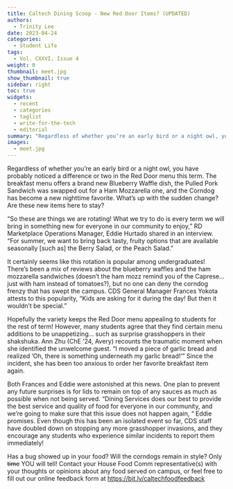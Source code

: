 ```yaml
---
title: Caltech Dining Scoop - New Red Door Items? (UPDATED)
authors:
  - Trinity Lee
date: 2023-04-24
categories:
  - Student Life
tags:
  - Vol. CXXVI, Issue 4
weight: 0
thumbnail: meet.jpg
show_thumbnail: true
sidebar: right
toc: true
widgets:
  - recent
  - categories
  - taglist
  - write-for-the-tech
  - editorial
summary: "Regardless of whether you’re an early bird or a night owl, you have probably noticed a difference or two in the Red Door menu this term."
images:
  - meet.jpg
---
```


Regardless of whether you’re an early bird or a night owl, you have probably noticed a difference or two in the Red Door menu this term. The breakfast menu offers a brand new Blueberry Waffle dish, the Pulled Pork Sandwich was swapped out for a Ham Mozzarella one, and the Corndog has become a new nighttime favorite. What’s up with the sudden change? Are these new items here to stay?

“So these are things we are rotating! What we try to do is every term we will bring in something new for everyone in our community to enjoy,” RD Marketplace Operations Manager, Eddie Hurtado shared in an interview. “For summer, we want to bring back tasty, fruity options that are available seasonally [such as] the Berry Salad, or the Peach Salad.”

It certainly seems like this rotation is popular among undergraduates! There’s been a mix of reviews about the blueberry waffles and the ham mozzarella sandwiches (doesn’t the ham mozz remind you of the Caprese… just with ham instead of tomatoes?), but no one can deny the corndog frenzy that has swept the campus. CDS General Manager Frances Yokota attests to this popularity, “Kids are asking for it during the day! But then it wouldn’t be special.”

Hopefully the variety keeps the Red Door menu appealing to students for the rest of term! However, many students agree that they find certain menu additions to be unappetizing… such as surprise grasshoppers in their shakshuka. Ann Zhu (ChE ‘24, Avery) recounts the traumatic moment when she identified the unwelcome guest. “I moved a piece of garlic bread and realized ‘Oh, there is something underneath my garlic bread!’” Since the incident, she has been too anxious to order her favorite breakfast item again. 

Both Frances and Eddie were astonished at this news. One plan to prevent any future surprises is for lids to remain on top of any sauces as much as possible when not being served. “Dining Services does our best to provide the best service and quality of food for everyone in our community, and we’re going to make sure that this issue does not happen again, “ Eddie promises. Even though this has been an isolated event so far, CDS staff have doubled down on stopping any more grasshopper invasions, and they encourage any students who experience similar incidents to report them immediately!

Has a bug showed up in your food? Will the corndogs remain in style? Only ~~time~~ YOU will tell! Contact your House Food Comm representative(s) with your thoughts or opinions about any food served on campus, or feel free to fill out our online feedback form at https://bit.ly/caltechfoodfeedback

